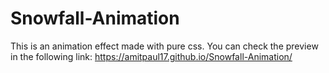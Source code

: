 # Snowfall-Animation
This is an animation effect made with pure css. You can check the preview in the following link:
https://amitpaul17.github.io/Snowfall-Animation/
